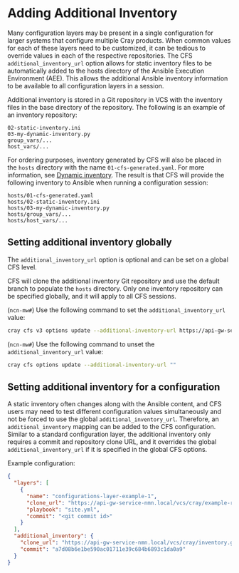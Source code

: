 # Adding Additional Inventory

Many configuration layers may be present in a single configuration for larger systems that configure multiple Cray products.
When common values for each of these layers need to be customized, it can be tedious to override values in each of the respective repositories.
The CFS `additional_inventory_url` option allows for static inventory files to be automatically added to the hosts directory of the Ansible Execution Environment \(AEE\).
This allows the additional Ansible inventory information to be available to all configuration layers in a session.

Additional inventory is stored in a Git repository in VCS with the inventory files in the base directory of the repository.
The following is an example of an inventory repository:

```text
02-static-inventory.ini
03-my-dynamic-inventory.py
group_vars/...
host_vars/...
```

For ordering purposes, inventory generated by CFS will also be placed in the `hosts` directory with the name `01-cfs-generated.yaml`.
For more information, see [Dynamic inventory](CFS_Session_Inventory.md#dynamic-inventory).
The result is that CFS will provide the following inventory to Ansible when running a configuration session:

```text
hosts/01-cfs-generated.yaml
hosts/02-static-inventory.ini
hosts/03-my-dynamic-inventory.py
hosts/group_vars/...
hosts/host_vars/...
```

## Setting additional inventory globally

The `additional_inventory_url` option is optional and can be set on a global CFS level.

CFS will clone the additional inventory Git repository and use the default branch to populate the `hosts` directory.
Only one inventory repository can be specified globally, and it will apply to all CFS sessions.

(`ncn-mw#`) Use the following command to set the `additional_inventory_url` value:

```bash
cray cfs v3 options update --additional-inventory-url https://api-gw-service-nmn.local/vcs/cray/inventory.git
```

(`ncn-mw#`) Use the following command to unset the `additional_inventory_url` value:

```bash
cray cfs options update --additional-inventory-url ""
```

## Setting additional inventory for a configuration

A static inventory often changes along with the Ansible content, and CFS users may need to test different configuration values simultaneously and not be forced to use the global `additional_inventory_url`.
Therefore, an `additional_inventory` mapping can be added to the CFS configuration.
Similar to a standard configuration layer, the additional inventory only requires a commit and repository clone URL, and it overrides the global `additional_inventory_url` if it is specified in the global CFS options.

Example configuration:

```json
{
  "layers": [
    {
      "name": "configurations-layer-example-1",
      "clone_url": "https://api-gw-service-nmn.local/vcs/cray/example-repo.git",
      "playbook": "site.yml",
      "commit": "<git commit id>"
    }
  ],
  "additional_inventory": {
    "clone_url": "https://api-gw-service-nmn.local/vcs/cray/inventory.git",
    "commit": "a7d08b6e1be590ac01711e39c684b6893c1da0a9"
  }
}
```
